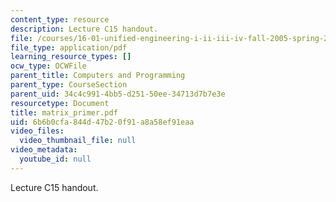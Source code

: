 ```yaml
---
content_type: resource
description: Lecture C15 handout.
file: /courses/16-01-unified-engineering-i-ii-iii-iv-fall-2005-spring-2006/6b6b0cfa844d47b20f91a8a58ef91eaa_matrix_primer.pdf
file_type: application/pdf
learning_resource_types: []
ocw_type: OCWFile
parent_title: Computers and Programming
parent_type: CourseSection
parent_uid: 34c4c991-4bb5-d251-50ee-34713d7b7e3e
resourcetype: Document
title: matrix_primer.pdf
uid: 6b6b0cfa-844d-47b2-0f91-a8a58ef91eaa
video_files:
  video_thumbnail_file: null
video_metadata:
  youtube_id: null
---
```

Lecture C15 handout.

